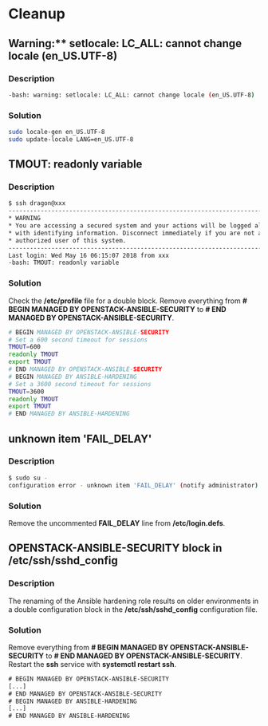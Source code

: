 # Cleanup

## Warning:** setlocale: LC_ALL: cannot change locale (en_US.UTF-8)

### Description

```sh
-bash: warning: setlocale: LC_ALL: cannot change locale (en_US.UTF-8)
```

### Solution

```sh
sudo locale-gen en_US.UTF-8
sudo update-locale LANG=en_US.UTF-8
```

## TMOUT: readonly variable

### Description

```sh
$ ssh dragon@xxx
------------------------------------------------------------------------------
* WARNING                                                                    *
* You are accessing a secured system and your actions will be logged along   *
* with identifying information. Disconnect immediately if you are not an     *
* authorized user of this system.                                            *
------------------------------------------------------------------------------
Last login: Wed May 16 06:15:07 2018 from xxx
-bash: TMOUT: readonly variable
```

### Solution

Check the **/etc/profile** file for a double block. Remove everything from **# BEGIN MANAGED BY OPENSTACK-ANSIBLE-SECURITY** to
**# END MANAGED BY OPENSTACK-ANSIBLE-SECURITY**.

```sh
# BEGIN MANAGED BY OPENSTACK-ANSIBLE-SECURITY
# Set a 600 second timeout for sessions
TMOUT=600
readonly TMOUT
export TMOUT
# END MANAGED BY OPENSTACK-ANSIBLE-SECURITY
# BEGIN MANAGED BY ANSIBLE-HARDENING
# Set a 3600 second timeout for sessions
TMOUT=3600
readonly TMOUT
export TMOUT
# END MANAGED BY ANSIBLE-HARDENING
```

## unknown item 'FAIL_DELAY'

### Description

```sh
$ sudo su -
configuration error - unknown item 'FAIL_DELAY' (notify administrator)
```

### Solution

Remove the uncommented **FAIL_DELAY** line from **/etc/login.defs**.

## OPENSTACK-ANSIBLE-SECURITY block in /etc/ssh/sshd_config

### Description

The renaming of the Ansible hardening role results on older environments in a double configuration block in the
**/etc/ssh/sshd_config** configuration file.

### Solution

Remove everything from **# BEGIN MANAGED BY OPENSTACK-ANSIBLE-SECURITY** to **# END MANAGED BY OPENSTACK-ANSIBLE-SECURITY**.
Restart the **ssh** service with **systemctl restart ssh**.

```txt
# BEGIN MANAGED BY OPENSTACK-ANSIBLE-SECURITY
[...]
# END MANAGED BY OPENSTACK-ANSIBLE-SECURITY
# BEGIN MANAGED BY ANSIBLE-HARDENING
[...]
# END MANAGED BY ANSIBLE-HARDENING
```
